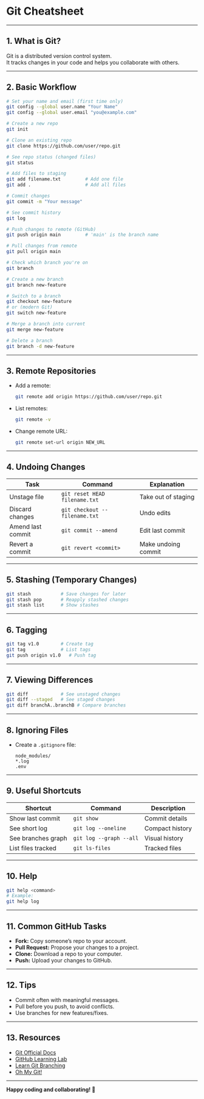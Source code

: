 # Git Cheatsheet

---

## 1. What is Git?

Git is a distributed version control system.  
It tracks changes in your code and helps you collaborate with others.

---

## 2. Basic Workflow

```bash
# Set your name and email (first time only)
git config --global user.name "Your Name"
git config --global user.email "you@example.com"

# Create a new repo
git init

# Clone an existing repo
git clone https://github.com/user/repo.git

# See repo status (changed files)
git status

# Add files to staging
git add filename.txt         # Add one file
git add .                    # Add all files

# Commit changes
git commit -m "Your message"

# See commit history
git log

# Push changes to remote (GitHub)
git push origin main         # 'main' is the branch name

# Pull changes from remote
git pull origin main

# Check which branch you're on
git branch

# Create a new branch
git branch new-feature

# Switch to a branch
git checkout new-feature
# or (modern Git)
git switch new-feature

# Merge a branch into current
git merge new-feature

# Delete a branch
git branch -d new-feature
```

---

## 3. Remote Repositories

- Add a remote:
  ```bash
  git remote add origin https://github.com/user/repo.git
  ```
- List remotes:
  ```bash
  git remote -v
  ```
- Change remote URL:
  ```bash
  git remote set-url origin NEW_URL
  ```

---

## 4. Undoing Changes

| Task                   | Command                        | Explanation             |
|------------------------|-------------------------------|-------------------------|
| Unstage file           | `git reset HEAD filename.txt`  | Take out of staging     |
| Discard changes        | `git checkout -- filename.txt` | Undo edits              |
| Amend last commit      | `git commit --amend`           | Edit last commit        |
| Revert a commit        | `git revert <commit>`          | Make undoing commit     |

---

## 5. Stashing (Temporary Changes)

```bash
git stash           # Save changes for later
git stash pop       # Reapply stashed changes
git stash list      # Show stashes
```

---

## 6. Tagging

```bash
git tag v1.0        # Create tag
git tag             # List tags
git push origin v1.0   # Push tag
```

---

## 7. Viewing Differences

```bash
git diff            # See unstaged changes
git diff --staged   # See staged changes
git diff branchA..branchB # Compare branches
```

---

## 8. Ignoring Files

- Create a `.gitignore` file:
  ```
  node_modules/
  *.log
  .env
  ```

---

## 9. Useful Shortcuts

| Shortcut            | Command                    | Description          |
|---------------------|---------------------------|----------------------|
| Show last commit    | `git show`                | Commit details       |
| See short log       | `git log --oneline`       | Compact history      |
| See branches graph  | `git log --graph --all`   | Visual history       |
| List files tracked  | `git ls-files`            | Tracked files        |

---

## 10. Help

```bash
git help <command>
# Example:
git help log
```

---

## 11. Common GitHub Tasks

- **Fork:** Copy someone’s repo to your account.
- **Pull Request:** Propose your changes to a project.
- **Clone:** Download a repo to your computer.
- **Push:** Upload your changes to GitHub.

---

## 12. Tips

- Commit often with meaningful messages.
- Pull before you push, to avoid conflicts.
- Use branches for new features/fixes.

---

## 13. Resources

- [Git Official Docs](https://git-scm.com/doc)
- [GitHub Learning Lab](https://lab.github.com/)
- [Learn Git Branching](https://learngitbranching.js.org/)
- [Oh My Git!](https://ohmygit.org/)

---

**Happy coding and collaborating! 🚀**
